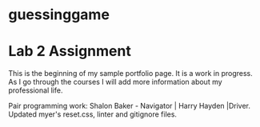 # guessinggame
<h1>Lab 2 Assignment</h1>

<p> This is the beginning of my sample portfolio page.  It is a work in progress.  As I go through the courses I will add more information about my professional life. </p>

Pair programming work: Shalon Baker - Navigator | Harry Hayden |Driver. Updated myer's reset.css, linter and gitignore files.